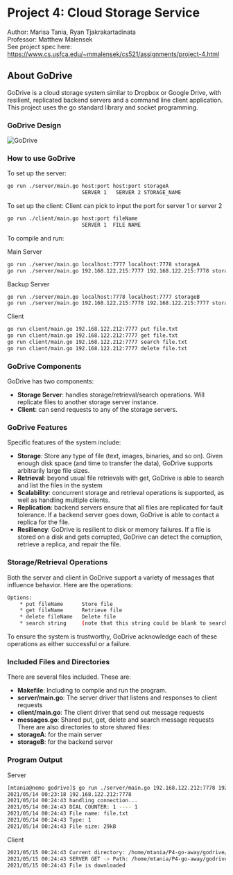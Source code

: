 # Project 4: Cloud Storage Service
Author: Marisa Tania, Ryan Tjakrakartadinata\
Professor: Matthew Malensek\
See project spec here: https://www.cs.usfca.edu/~mmalensek/cs521/assignments/project-4.html

## About GoDrive
GoDrive is a cloud storage system similar to Dropbox or Google Drive, with resilient, replicated backend servers and a command line client application. This project uses the go standard library and socket programming.

### GoDrive Design
![GoDrive](https://user-images.githubusercontent.com/60201466/118353545-9dbbb100-b51b-11eb-8a67-487c521815a8.jpg)

### How to use GoDrive

To set up the server: 
```bash
go run ./server/main.go host:port host:port storageA
                        SERVER 1   SERVER 2 STORAGE_NAME
```

To set up the client: 
Client can pick to input the port for server 1 or server 2
```bash
go run ./client/main.go host:port fileName
                        SERVER 1  FILE NAME
```

To compile and run:

Main Server
```bash
go run ./server/main.go localhost:7777 localhost:7778 storageA
go run ./server/main.go 192.168.122.215:7777 192.168.122.215:7778 storageA
```

Backup Server
```bash
go run ./server/main.go localhost:7778 localhost:7777 storageB
go run ./server/main.go 192.168.122.215:7778 192.168.122.215:7777 storageB
```

Client
```bash
go run client/main.go 192.168.122.212:7777 put file.txt
go run client/main.go 192.168.122.212:7777 get file.txt
go run client/main.go 192.168.122.212:7777 search file.txt
go run client/main.go 192.168.122.212:7777 delete file.txt
```

### GoDrive Components
GoDrive has two components:
- <b>Storage Server</b>: handles storage/retrieval/search operations. Will replicate files to another storage server instance.
- <b>Client</b>: can send requests to any of the storage servers.

### GoDrive Features
Specific features of the system include:
- <b>Storage</b>: Store any type of file (text, images, binaries, and so on). Given enough disk space (and time to transfer the data), GoDrive supports arbitrarily large file sizes.
- <b>Retrieval</b>: beyond usual file retrievals with get, GoDrive is able to search and list the files in the system
- <b>Scalability</b>: concurrent storage and retrieval operations is supported, as well as handling multiple clients.
- <b>Replication</b>: backend servers ensure that all files are replicated for fault tolerance. If a backend server goes down, GoDrive is able to contact a replica for the file.
- <b>Resiliency</b>: GoDrive is resilient to disk or memory failures. If a file is stored on a disk and gets corrupted, GoDrive can detect the corruption, retrieve a replica, and repair the file.

### Storage/Retrieval Operations
Both the server and client in GoDrive support a variety of messages that influence behavior. Here are the operations:
```bash
Options:
    * put fileName      Store file
    * get fileName      Retrieve file
    * delete fileName   Delete file
    * search string     (note that this string could be blank to search for all files)
```
To ensure the system is trustworthy, GoDrive acknowledge each of these operations as either successful or a failure. 

### Included Files and Directories
There are several files included. These are:
   - <b>Makefile</b>: Including to compile and run the program.
   - <b>server/main.go</b>: The server driver that listens and responses to client requests
   - <b>client/main.go</b>: The client driver that send out message requests
   - <b>messages.go</b>: Shared put, get, delete and search message requests
There are also directories to store shared files:
   - <b>storageA</b>: for the main server
   - <b>storageB</b>: for the backend server

### Program Output

Server
```bash
[mtania@nemo godrive]$ go run ./server/main.go 192.168.122.212:7778 192.168.122.212:7777 storageA
2021/05/14 00:23:18 192.168.122.212:7778
2021/05/14 00:24:43 handling connection...
2021/05/14 00:24:43 DIAL COUNTER: 1 ---- 1
2021/05/14 00:24:43 File name: file.txt
2021/05/14 00:24:43 Type: 1
2021/05/14 00:24:43 File size: 29kB 
```

Client
```bash
2021/05/15 00:24:43 Current directory: /home/mtania/P4-go-away/godrive/storageA
2021/05/15 00:24:43 SERVER GET -> Path: /home/mtania/P4-go-away/godrive/storageA/file.txt
2021/05/15 00:24:43 File is downloaded
```
